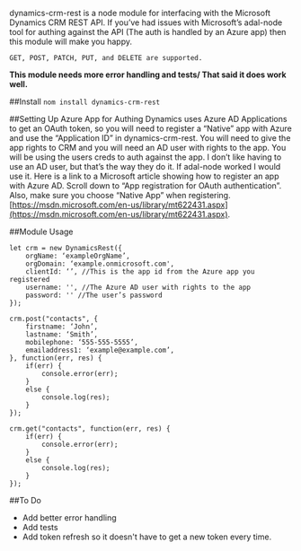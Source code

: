 dynamics-crm-rest is a node module for interfacing with the Microsoft Dynamics CRM REST API. If you’ve had issues with Microsoft’s adal-node tool for authing against the API (The auth is handled by an Azure app) then this module will make you happy.

`GET, POST, PATCH, PUT, and DELETE are supported.` 

**This module needs more error handling and tests/ That said it does work well.**

##Install
`nom install dynamics-crm-rest`

##Setting Up Azure App for Authing
Dynamics uses Azure AD Applications to get an OAuth token, so you will need to register a “Native” app with Azure and use the “Application ID” in dynamics-crm-rest. You will need to give the app rights to CRM and you will need an AD user with rights to the app. You will be using the users creds to auth against the app. I don’t like having to use an AD user, but that’s the way they do it. If adal-node worked I would use it.
Here is a link to a Microsoft article showing how to register an app with Azure AD. Scroll down to “App registration for OAuth authentication”. Also, make sure you choose “Native App” when registering. [https://msdn.microsoft.com/en-us/library/mt622431.aspx](https://msdn.microsoft.com/en-us/library/mt622431.aspx).

##Module Usage
```
let crm = new DynamicsRest({
    orgName: ‘exampleOrgName’,
    orgDomain: ‘example.onmicrosoft.com',
    clientId: ‘’, //This is the app id from the Azure app you registered
    username: '', //The Azure AD user with rights to the app
    password: '' //The user’s password
});

crm.post("contacts", {
    firstname: ‘John’,
    lastname: ‘Smith’,
    mobilephone: ‘555-555-5555’,
    emailaddress1: ‘example@example.com’,
}, function(err, res) {
    if(err) {
        console.error(err);
    }
    else {
        console.log(res);
    }
});  

crm.get("contacts", function(err, res) {
    if(err) {
        console.error(err);
    }
    else {
        console.log(res);
    }
});
```

##To Do
- Add better error handling
- Add tests
- Add token refresh so it doesn't have to get a new token every time. 